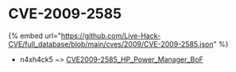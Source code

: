 # CVE-2009-2585
{% embed url="https://github.com/Live-Hack-CVE/full_database/blob/main/cves/2009/CVE-2009-2585.json" %}

* n4xh4ck5 ~> [CVE2009-2585_HP_Power_Manager_BoF](https://www.alice-snow.ru/2009/database/cve-2009-2585/cve2009-2585_hp_power_manager_bof-n4xh4ck5)